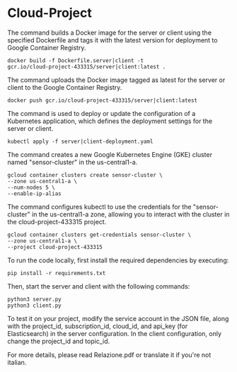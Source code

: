# Cloud-Project

The command builds a Docker image for the server or client using the specified Dockerfile and tags it with the latest version for deployment to Google Container Registry.

    docker build -f Dockerfile.server|client -t 
    gcr.io/cloud-project-433315/server|client:latest .

The command uploads the Docker image tagged as latest for the server or client to the Google Container Registry.

    docker push gcr.io/cloud-project-433315/server|client:latest

The command is used to deploy or update the configuration of a Kubernetes application, which defines the deployment settings for the server or client.

    kubectl apply -f server|client-deployment.yaml

The command creates a new Google Kubernetes Engine (GKE) cluster named "sensor-cluster" in the us-central1-a.

    gcloud container clusters create sensor-cluster \
    --zone us-central1-a \
    --num-nodes 5 \
    --enable-ip-alias

The command configures kubectl to use the credentials for the "sensor-cluster" in the us-central1-a zone, allowing you to interact with the cluster in the cloud-project-433315 project.

    gcloud container clusters get-credentials sensor-cluster \
    --zone us-central1-a \
    --project cloud-project-433315

To run the code locally, first install the required dependencies by executing:

    pip install -r requirements.txt

Then, start the server and client with the following commands:

    python3 server.py
    python3 client.py

To test it on your project, modify the service account in the JSON file, along with the project_id, subscription_id, cloud_id, and api_key (for Elasticsearch) in the server configuration. In the client configuration, only change the project_id and topic_id.

For more details, please read Relazione.pdf or translate it if you're not italian.

